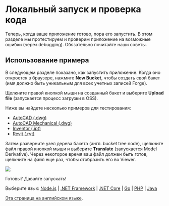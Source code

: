 # Локальный запуск и проверка кода

Теперь, когда ваше приложение готово, пора его запустить. В этом разделе мы протестируем и проверим приложение на возможные ошибки (через debugging). Обязательно почитайте наши советы.

## Использование примера

В следующем разделе показано, как запустить приложение. Когда оно откроется в браузере, нажмите **New Bucket**, чтобы создать свой бакет (имя должно быть уникальным для всех учетных записей Forge).

Щелкните правой кнопкой мыши на созданный бакет и выберите **Upload file** (запускается процесс загрузки в OSS).

Ниже вы найдете несколько примеров для тестирования: 
 - [AutoCAD (.dwg)](https://knowledge.autodesk.com/support/autocad/downloads/caas/downloads/content/autocad-sample-files.html)
 - [AutoCAD Mechanical (.dwg)](https://knowledge.autodesk.com/support/autocad-mechanical/downloads/caas/downloads/content/autocad-mechanical-2019-sample-files.html)
 - [Inventor (.ipt)](https://knowledge.autodesk.com/support/inventor/troubleshooting/caas/downloads/content/inventor-sample-files.html)
 - [Revit (.rvt)](https://knowledge.autodesk.com/support/revit-products/getting-started/caas/CloudHelp/cloudhelp/2019/ENU/Revit-GetStarted/files/GUID-61EF2F22-3A1F-4317-B925-1E85F138BE88-htm.html)


Затем разверните узел дерева бакета (англ. bucket tree node), щелкните файл правой кнопкой мыши и выберите **Translate** (запускается Model Derivative). Через некоторое время ваш файл должен быть готов, щелкните на файл еще раз, чтобы отобразить его во Viewer.

![](_media/tutorials/run_sample_viewmodels.gif)

Готовы? Давайте запускать!

Выберите язык: [Node.js](/ru-RU/environment/rundebug/nodejs) | [.NET Framework](/ru-RU/environment/rundebug/net) | [.NET Core](/ru-RU/environment/rundebug/netcore) | [Go](/ru-RU/environment/rundebug/go) | [PHP](/ru-RU/environment/rundebug/php) | [Java](/ru-RU/environment/rundebug/java)

[Эта страница на английском языке](https://learnforge.autodesk.io/#/environment/rundebug/2legged).
